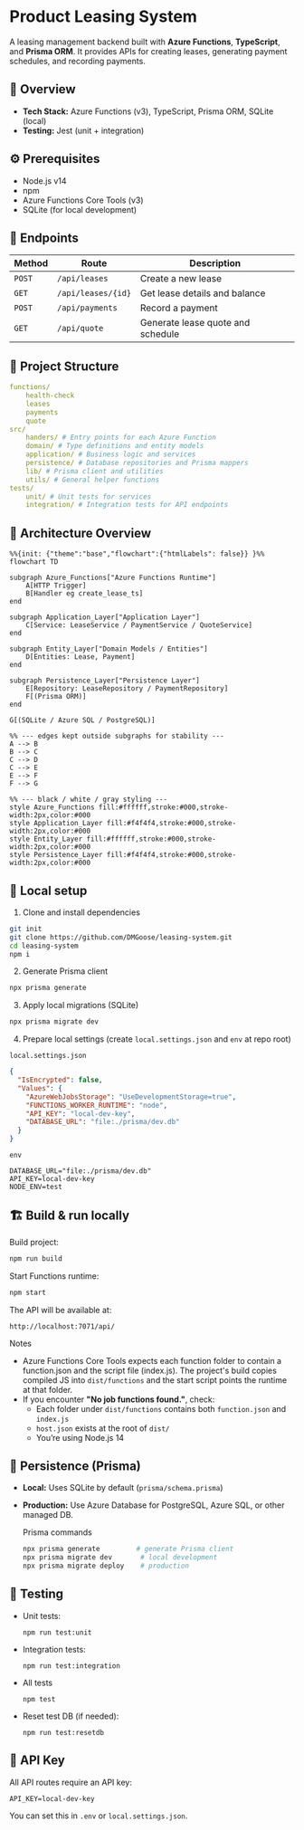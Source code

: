 # Product Leasing System

A leasing management backend built with **Azure Functions**, **TypeScript**, and **Prisma ORM**.
It provides APIs for creating leases, generating payment schedules, and recording payments.

## 🚀 Overview

- **Tech Stack:** Azure Functions (v3), TypeScript, Prisma ORM, SQLite (local)
- **Testing:** Jest (unit + integration)

## ⚙️ Prerequisites

- Node.js v14
- npm
- Azure Functions Core Tools (v3)
- SQLite (for local development)

## 🧱  Endpoints

| Method | Route              | Description                       |
| ------ | ------------------ | --------------------------------- |
| `POST` | `/api/leases`      | Create a new lease                |
| `GET`  | `/api/leases/{id}` | Get lease details and balance     |
| `POST` | `/api/payments`    | Record a payment                  |
| `GET`  | `/api/quote`       | Generate lease quote and schedule |

## 📂 Project Structure

```yaml
functions/ 
	health-check 
	leases
	payments
	quote
src/
	handers/ # Entry points for each Azure Function
	domain/ # Type definitions and entity models
	application/ # Business logic and services
	persistence/ # Database repositories and Prisma mappers
	lib/ # Prisma client and utilities
	utils/ # General helper functions
tests/
	unit/ # Unit tests for services
	integration/ # Integration tests for API endpoints
```

## 🧭 Architecture Overview

```mermaid
%%{init: {"theme":"base","flowchart":{"htmlLabels": false}} }%%
flowchart TD

subgraph Azure_Functions["Azure Functions Runtime"]
    A[HTTP Trigger]
    B[Handler eg create_lease_ts]
end

subgraph Application_Layer["Application Layer"]
    C[Service: LeaseService / PaymentService / QuoteService]
end

subgraph Entity_Layer["Domain Models / Entities"]
    D[Entities: Lease, Payment]
end

subgraph Persistence_Layer["Persistence Layer"]
    E[Repository: LeaseRepository / PaymentRepository]
    F[(Prisma ORM)]
end

G[(SQLite / Azure SQL / PostgreSQL)]

%% --- edges kept outside subgraphs for stability ---
A --> B
B --> C
C --> D
C --> E
E --> F
F --> G

%% --- black / white / gray styling ---
style Azure_Functions fill:#ffffff,stroke:#000,stroke-width:2px,color:#000
style Application_Layer fill:#f4f4f4,stroke:#000,stroke-width:2px,color:#000
style Entity_Layer fill:#ffffff,stroke:#000,stroke-width:2px,color:#000
style Persistence_Layer fill:#f4f4f4,stroke:#000,stroke-width:2px,color:#000

```


## 🧩 Local setup

1. Clone and install dependencies

```bash
git init
git clone https://github.com/DMGoose/leasing-system.git
cd leasing-system
npm i
```

2. Generate Prisma client

```bash
npx prisma generate
```

3. Apply local migrations (SQLite)

```bash
npx prisma migrate dev
```

4. Prepare local settings (create `local.settings.json` and `env` at repo root)

`local.settings.json`

```json
{
  "IsEncrypted": false,
  "Values": {
    "AzureWebJobsStorage": "UseDevelopmentStorage=true",
    "FUNCTIONS_WORKER_RUNTIME": "node",
    "API_KEY": "local-dev-key",
    "DATABASE_URL": "file:./prisma/dev.db"
  }
}
```

`env`

```
DATABASE_URL="file:./prisma/dev.db"
API_KEY=local-dev-key
NODE_ENV=test
```

## 🏗️ Build & run locally

Build project:

```bash
npm run build
```

Start Functions runtime:

```bash
npm start
```

The API will be available at:

```
http://localhost:7071/api/
```

Notes

- Azure Functions Core Tools expects each function folder to contain a function.json and the script file (index.js). The project's build copies compiled JS into `dist/functions` and the start script points the runtime at that folder.
- If you encounter **"No job functions found."**, check:
  - Each folder under `dist/functions` contains both `function.json` and `index.js`
  - `host.json` exists at the root of `dist/`
  - You’re using Node.js 14

## 💾 Persistence (Prisma)

- **Local:** Uses SQLite by default (`prisma/schema.prisma`)
- **Production:** Use Azure Database for PostgreSQL, Azure SQL, or other managed DB.

  Prisma commands
    ```bash
    npx prisma generate  		# generate Prisma client
    npx prisma migrate dev       # local development
    npx prisma migrate deploy    # production
    ```

## 🧪 Testing

- Unit tests:

  ```
  npm run test:unit
  ```

- Integration tests:

  ```
  npm run test:integration
  ```

- All tests

  ```
  npm test
  ```

- Reset test DB (if needed):

  ```
  npm run test:resetdb
  ```

## 🔑 API Key

All API routes require an API key:

```
API_KEY=local-dev-key
```

You can set this in `.env` or `local.settings.json`.
